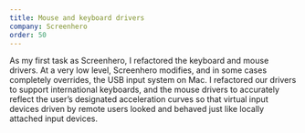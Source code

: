 ```yaml
---
title: Mouse and keyboard drivers
company: Screenhero
order: 50
---
```


As my first task as Screenhero, I refactored the keyboard and mouse drivers. At a very low level, Screenhero modifies, and in some cases completely overrides, the USB input system on Mac. I refactored our drivers to support international keyboards, and the mouse drivers to accurately reflect the user’s designated acceleration curves so that virtual input devices driven by remote users looked and behaved just like locally attached input devices. 